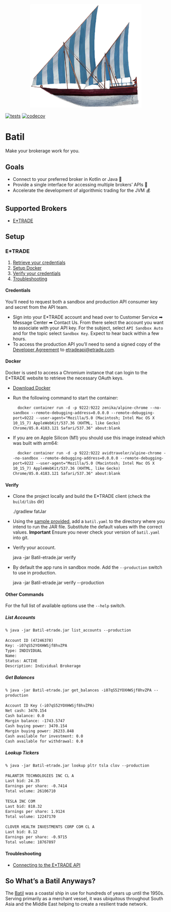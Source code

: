 <p align="center"><img src="https://github.com/ssoper/Batil/raw/master/gh/batil.png" width="350" alt="Batil Logo"></p>

[![tests](https://github.com/ssoper/Batil/actions/workflows/build.yml/badge.svg)](https://github.com/ssoper/Batil/actions)
[![codecov](https://codecov.io/gh/ssoper/Batil/branch/master/graph/badge.svg?token=AX0EVTOJCS)](https://codecov.io/gh/ssoper/Batil)

# Batil

Make your brokerage work for you.

## Goals

* Connect to your preferred broker in Kotlin or Java 💁
* Provide a single interface for accessing multiple brokers’ APIs 🏪
* Accelerate the development of algorithmic trading for the JVM 💰

## Supported Brokers

* [E\*TRADE](https://etrade.com/)

## Setup

### E*TRADE

1. [Retrieve your credentials](#Credentials)
2. [Setup Docker](#Docker)
3. [Verify your credentials](#Verify)
4. [Troubleshooting](#Troubleshooting)

#### Credentials

You’ll need to request both a sandbox and production API consumer key and secret from the API team.

* Sign into your E\*TRADE account and head over to Customer Service ➡ Message Center ➡ Contact Us. From there select the account you want to associate with your API key. For the subject, select `API Sandbox Auto` and for the topic select `Sandbox Key`. Expect to hear back within a few hours.
* To access the production API you’ll need to send a signed copy of the [Developer Agreement](https://content.etrade.com/etrade/estation/pdf/APIDeveloperAgreement.pdf) to etradeapi@etrade.com.

#### Docker

Docker is used to access a Chromium instance that can login to the E\*TRADE website to retrieve the necessary OAuth keys.

* [Download Docker](https://www.docker.com/products/docker-desktop)
* Run the following command to start the container:

        docker container run -d -p 9222:9222 zenika/alpine-chrome --no-sandbox --remote-debugging-address=0.0.0.0 --remote-debugging-port=9222 --user-agent="Mozilla/5.0 (Macintosh; Intel Mac OS X 10_15_7) AppleWebKit/537.36 (KHTML, like Gecko) Chrome/85.0.4183.121 Safari/537.36" about:blank

* If you are on Apple Silicon (M1) you should use this image instead which was built with arm64:

        docker container run -d -p 9222:9222 avidtraveler/alpine-chrome --no-sandbox --remote-debugging-address=0.0.0.0 --remote-debugging-port=9222 --user-agent="Mozilla/5.0 (Macintosh; Intel Mac OS X 10_15_7) AppleWebKit/537.36 (KHTML, like Gecko) Chrome/85.0.4183.121 Safari/537.36" about:blank

#### Verify

* Clone the project locally and build the E\*TRADE client (check the `build/libs` dir)

    ./gradlew fatJar

* Using the [sample provided](batil.sample.yaml), add a `batil.yaml` to the directory where you intend to run the JAR file. Substitute the default values with the correct values. **Important** Ensure you never check your version of `batil.yaml` into git.
* Verify your account.

    java -jar Batil-etrade.jar verify

* By default the app runs in sandbox mode. Add the `--production` switch to use in production.

    java -jar Batil-etrade.jar verify --production

#### Other Commands

For the full list of available options use the `--help` switch.

##### List Accounts

    % java -jar Batil-etrade.jar list_accounts --production
    
    Account ID (47246378)
    Key: -i07qS52YOXHWSjf8hvZPA
    Type: INDIVIDUAL
    Name:
    Status: ACTIVE
    Description: Individual Brokerage

##### Get Balances

    % java -jar Batil-etrade.jar get_balances -i07qS52YOXHWSjf8hvZPA --production
    
    Account ID Key (-i07qS52YOXHWSjf8hvZPA)
    Net cash: 3470.154
    Cash balance: 0.0
    Margin balance: -1743.5747
    Cash buying power: 3470.154
    Margin buying power: 26233.848
    Cash available for investment: 0.0
    Cash available for withdrawal: 0.0

##### Lookup Tickers

    % java -jar Batil-etrade.jar lookup pltr tsla clov --production
    
    PALANTIR TECHNOLOGIES INC CL A
    Last bid: 24.35
    Earnings per share: -0.7414
    Total volume: 26106710
    
    TESLA INC COM
    Last bid: 818.32
    Earnings per share: 1.9124
    Total volume: 12247170
    
    CLOVER HEALTH INVESTMENTS CORP COM CL A
    Last bid: 8.12
    Earnings per share: -0.9715
    Total volume: 18767897

#### Troubleshooting

* [Connecting to the E\*TRADE API](https://seansoper.com/blog/connecting_etrade.html)

## So What’s a Batil Anyways?

The [Batil](https://www.naval-encyclopedia.com/medieval-ships/) was a coastal ship in use for hundreds of years up until the 1950s. Serving primarily as a merchant vessel, it was ubiquitous throughout South Asia and the Middle East helping to create a resilient trade network.

